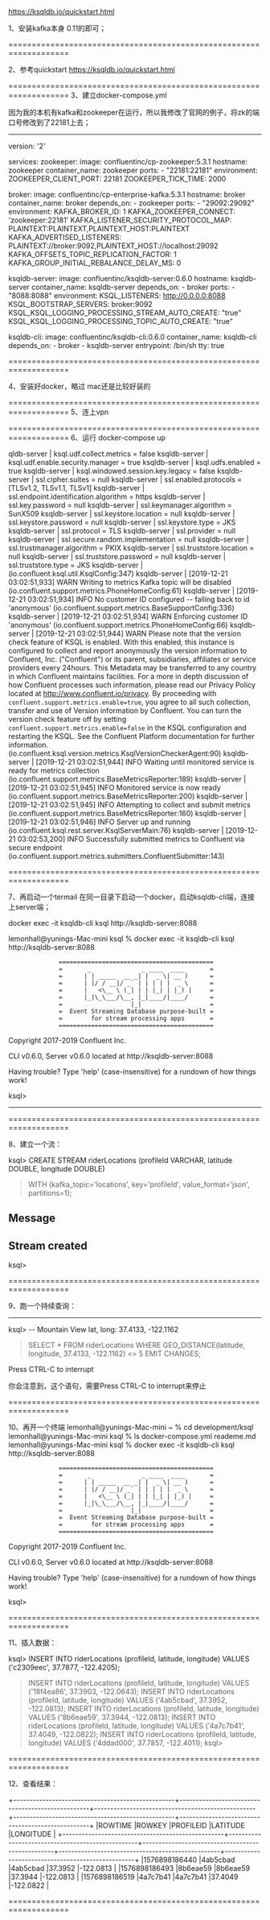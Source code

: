 https://ksqldb.io/quickstart.html

1、安装kafka本身
0.11的即可；

===================================================================

2、参考quickstart
https://ksqldb.io/quickstart.html

===================================================================
3、建立docker-compose.yml

因为我的本机有kafka和zookeeper在运行，所以我修改了官网的例子，将zk的端口号修改到了22181上去；


---
version: '2'

services:
  zookeeper:
    image: confluentinc/cp-zookeeper:5.3.1
    hostname: zookeeper
    container_name: zookeeper
    ports:
      - "22181:22181"
    environment:
      ZOOKEEPER_CLIENT_PORT: 22181
      ZOOKEEPER_TICK_TIME: 2000

  broker:
    image: confluentinc/cp-enterprise-kafka:5.3.1
    hostname: broker
    container_name: broker
    depends_on:
      - zookeeper
    ports:
      - "29092:29092"
    environment:
      KAFKA_BROKER_ID: 1
      KAFKA_ZOOKEEPER_CONNECT: 'zookeeper:22181'
      KAFKA_LISTENER_SECURITY_PROTOCOL_MAP: PLAINTEXT:PLAINTEXT,PLAINTEXT_HOST:PLAINTEXT
      KAFKA_ADVERTISED_LISTENERS: PLAINTEXT://broker:9092,PLAINTEXT_HOST://localhost:29092
      KAFKA_OFFSETS_TOPIC_REPLICATION_FACTOR: 1
      KAFKA_GROUP_INITIAL_REBALANCE_DELAY_MS: 0

  ksqldb-server:
    image: confluentinc/ksqldb-server:0.6.0
    hostname: ksqldb-server
    container_name: ksqldb-server
    depends_on:
      - broker
    ports:
      - "8088:8088"
    environment:
      KSQL_LISTENERS: http://0.0.0.0:8088
      KSQL_BOOTSTRAP_SERVERS: broker:9092
      KSQL_KSQL_LOGGING_PROCESSING_STREAM_AUTO_CREATE: "true"
      KSQL_KSQL_LOGGING_PROCESSING_TOPIC_AUTO_CREATE: "true"

  ksqldb-cli:
    image: confluentinc/ksqldb-cli:0.6.0
    container_name: ksqldb-cli
    depends_on:
      - broker
      - ksqldb-server
    entrypoint: /bin/sh
    tty: true

===================================================================

4、安装好docker，略过
mac还是比较好装的

===================================================================
5、连上vpn

===================================================================
6、运行
docker-compose up


qldb-server    | 	ksql.udf.collect.metrics = false
ksqldb-server    | 	ksql.udf.enable.security.manager = true
ksqldb-server    | 	ksql.udfs.enabled = true
ksqldb-server    | 	ksql.windowed.session.key.legacy = false
ksqldb-server    | 	ssl.cipher.suites = null
ksqldb-server    | 	ssl.enabled.protocols = [TLSv1.2, TLSv1.1, TLSv1]
ksqldb-server    | 	ssl.endpoint.identification.algorithm = https
ksqldb-server    | 	ssl.key.password = null
ksqldb-server    | 	ssl.keymanager.algorithm = SunX509
ksqldb-server    | 	ssl.keystore.location = null
ksqldb-server    | 	ssl.keystore.password = null
ksqldb-server    | 	ssl.keystore.type = JKS
ksqldb-server    | 	ssl.protocol = TLS
ksqldb-server    | 	ssl.provider = null
ksqldb-server    | 	ssl.secure.random.implementation = null
ksqldb-server    | 	ssl.trustmanager.algorithm = PKIX
ksqldb-server    | 	ssl.truststore.location = null
ksqldb-server    | 	ssl.truststore.password = null
ksqldb-server    | 	ssl.truststore.type = JKS
ksqldb-server    |  (io.confluent.ksql.util.KsqlConfig:347)
ksqldb-server    | [2019-12-21 03:02:51,933] WARN Writing to metrics Kafka topic will be disabled (io.confluent.support.metrics.PhoneHomeConfig:61)
ksqldb-server    | [2019-12-21 03:02:51,934] INFO No customer ID configured -- falling back to id 'anonymous' (io.confluent.support.metrics.BaseSupportConfig:336)
ksqldb-server    | [2019-12-21 03:02:51,934] WARN Enforcing customer ID 'anonymous' (io.confluent.support.metrics.PhoneHomeConfig:66)
ksqldb-server    | [2019-12-21 03:02:51,944] WARN Please note that the version check feature of KSQL is enabled.  With this enabled, this instance is configured to collect and report anonymously the version information to Confluent, Inc. ("Confluent") or its parent, subsidiaries, affiliates or service providers every 24hours.  This Metadata may be transferred to any country in which Confluent maintains facilities.  For a more in depth discussion of how Confluent processes such information, please read our Privacy Policy located at http://www.confluent.io/privacy. By proceeding with `confluent.support.metrics.enable=true`, you agree to all such collection, transfer and use of Version information by Confluent. You can turn the version check  feature off by setting `confluent.support.metrics.enable=false` in the KSQL configuration and restarting the KSQL.  See the Confluent Platform documentation for further information. (io.confluent.ksql.version.metrics.KsqlVersionCheckerAgent:90)
ksqldb-server    | [2019-12-21 03:02:51,944] INFO Waiting until monitored service is ready for metrics collection (io.confluent.support.metrics.BaseMetricsReporter:189)
ksqldb-server    | [2019-12-21 03:02:51,945] INFO Monitored service is now ready (io.confluent.support.metrics.BaseMetricsReporter:200)
ksqldb-server    | [2019-12-21 03:02:51,945] INFO Attempting to collect and submit metrics (io.confluent.support.metrics.BaseMetricsReporter:160)
ksqldb-server    | [2019-12-21 03:02:51,946] INFO Server up and running (io.confluent.ksql.rest.server.KsqlServerMain:76)
ksqldb-server    | [2019-12-21 03:02:53,200] INFO Successfully submitted metrics to Confluent via secure endpoint (io.confluent.support.metrics.submitters.ConfluentSubmitter:143)


===================================================================

7、再启动一个termail
在同一目录下启动一个docker，启动ksqldb-cli端，连接上server端；

docker exec -it ksqldb-cli ksql http://ksqldb-server:8088

lemonhall@yunings-Mac-mini ksql % docker exec -it ksqldb-cli ksql http://ksqldb-server:8088

                  ===========================================
                  =       _              _ ____  ____       =
                  =      | | _____  __ _| |  _ \| __ )      =
                  =      | |/ / __|/ _` | | | | |  _ \      =
                  =      |   <\__ \ (_| | | |_| | |_) |     =
                  =      |_|\_\___/\__, |_|____/|____/      =
                  =                   |_|                   =
                  =  Event Streaming Database purpose-built =
                  =        for stream processing apps       =
                  ===========================================

Copyright 2017-2019 Confluent Inc.

CLI v0.6.0, Server v0.6.0 located at http://ksqldb-server:8088

Having trouble? Type 'help' (case-insensitive) for a rundown of how things work!

ksql>


--------------------------------------------------------
===================================================================


8、建立一个流：

ksql> CREATE STREAM riderLocations (profileId VARCHAR, latitude DOUBLE, longitude DOUBLE)
>  WITH (kafka_topic='locations', key='profileId', value_format='json', partitions=1);

 Message
----------------
 Stream created
----------------
ksql>

===================================================================

9、跑一个持续查询：

----------------
ksql> -- Mountain View lat, long: 37.4133, -122.1162
>SELECT * FROM riderLocations
>  WHERE GEO_DISTANCE(latitude, longitude, 37.4133, -122.1162) <= 5 EMIT CHANGES;


Press CTRL-C to interrupt


你会注意到，这个语句，需要Press CTRL-C to interrupt来停止

===================================================================

10、再开一个终端
lemonhall@yunings-Mac-mini ~ % cd development/ksql
lemonhall@yunings-Mac-mini ksql % ls
docker-compose.yml  reademe.md
lemonhall@yunings-Mac-mini ksql % docker exec -it ksqldb-cli ksql http://ksqldb-server:8088

                  ===========================================
                  =       _              _ ____  ____       =
                  =      | | _____  __ _| |  _ \| __ )      =
                  =      | |/ / __|/ _` | | | | |  _ \      =
                  =      |   <\__ \ (_| | | |_| | |_) |     =
                  =      |_|\_\___/\__, |_|____/|____/      =
                  =                   |_|                   =
                  =  Event Streaming Database purpose-built =
                  =        for stream processing apps       =
                  ===========================================

Copyright 2017-2019 Confluent Inc.

CLI v0.6.0, Server v0.6.0 located at http://ksqldb-server:8088

Having trouble? Type 'help' (case-insensitive) for a rundown of how things work!

ksql>

===================================================================

11、插入数据：


ksql> INSERT INTO riderLocations (profileId, latitude, longitude) VALUES ('c2309eec', 37.7877, -122.4205);
>INSERT INTO riderLocations (profileId, latitude, longitude) VALUES ('18f4ea86', 37.3903, -122.0643);
>INSERT INTO riderLocations (profileId, latitude, longitude) VALUES ('4ab5cbad', 37.3952, -122.0813);
>INSERT INTO riderLocations (profileId, latitude, longitude) VALUES ('8b6eae59', 37.3944, -122.0813);
>INSERT INTO riderLocations (profileId, latitude, longitude) VALUES ('4a7c7b41', 37.4049, -122.0822);
>INSERT INTO riderLocations (profileId, latitude, longitude) VALUES ('4ddad000', 37.7857, -122.4011);
ksql>


===================================================================

12、查看结果：

+--------------------------------------------------+--------------------------------------------------+--------------------------------------------------+--------------------------------------------------+--------------------------------------------------+
|ROWTIME                                           |ROWKEY                                            |PROFILEID                                         |LATITUDE                                          |LONGITUDE                                         |
+--------------------------------------------------+--------------------------------------------------+--------------------------------------------------+--------------------------------------------------+--------------------------------------------------+
|1576898186440                                     |4ab5cbad                                          |4ab5cbad                                          |37.3952                                           |-122.0813                                         |
|1576898186493                                     |8b6eae59                                          |8b6eae59                                          |37.3944                                           |-122.0813                                         |
|1576898186519                                     |4a7c7b41                                          |4a7c7b41                                          |37.4049                                           |-122.0822                                         |


===================================================================




